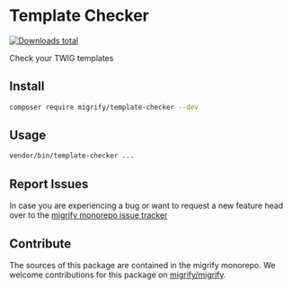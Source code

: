 # Template Checker

[![Downloads total](https://img.shields.io/packagist/dt/migrify/template-checker.svg?style=flat-square)](https://packagist.org/packages/migrify/template-checker/stats)

Check your TWIG templates

## Install

```bash
composer require migrify/template-checker --dev
```

## Usage

```bash
vendor/bin/template-checker ...
```

## Report Issues

In case you are experiencing a bug or want to request a new feature head over to the [migrify monorepo issue tracker](https://github.com/migrify/migrify/issues)

## Contribute

The sources of this package are contained in the migrify monorepo. We welcome contributions for this package on [migrify/migrify](https://github.com/migrify/migrify).
